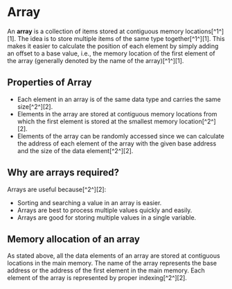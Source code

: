 # Array

An **array** is a collection of items stored at contiguous memory locations[^1^][1]. The idea is to store multiple items of the same type together[^1^][1]. This makes it easier to calculate the position of each element by simply adding an offset to a base value, i.e., the memory location of the first element of the array (generally denoted by the name of the array)[^1^][1].

## Properties of Array

- Each element in an array is of the same data type and carries the same size[^2^][2].
- Elements in the array are stored at contiguous memory locations from which the first element is stored at the smallest memory location[^2^][2].
- Elements of the array can be randomly accessed since we can calculate the address of each element of the array with the given base address and the size of the data element[^2^][2].

## Why are arrays required?

Arrays are useful because[^2^][2]:

- Sorting and searching a value in an array is easier.
- Arrays are best to process multiple values quickly and easily.
- Arrays are good for storing multiple values in a single variable.

## Memory allocation of an array

As stated above, all the data elements of an array are stored at contiguous locations in the main memory. The name of the array represents the base address or the address of the first element in the main memory. Each element of the array is represented by proper indexing[^2^][2].
